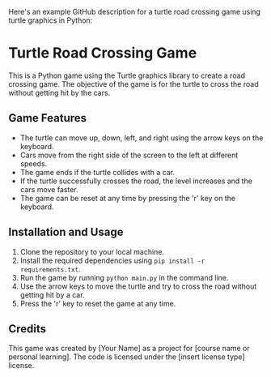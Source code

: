 Here's an example GitHub description for a turtle road crossing game using turtle graphics in Python:

# Turtle Road Crossing Game

This is a Python game using the Turtle graphics library to create a road crossing game. The objective of the game is for the turtle to cross the road without getting hit by the cars.

## Game Features

* The turtle can move up, down, left, and right using the arrow keys on the keyboard.
* Cars move from the right side of the screen to the left at different speeds.
* The game ends if the turtle collides with a car.
* If the turtle successfully crosses the road, the level increases and the cars move faster.
* The game can be reset at any time by pressing the 'r' key on the keyboard.

## Installation and Usage

1. Clone the repository to your local machine.
2. Install the required dependencies using `pip install -r requirements.txt`.
3. Run the game by running `python main.py` in the command line.
4. Use the arrow keys to move the turtle and try to cross the road without getting hit by a car.
5. Press the 'r' key to reset the game at any time.

## Credits

This game was created by [Your Name] as a project for [course name or personal learning]. The code is licensed under the [insert license type] license.